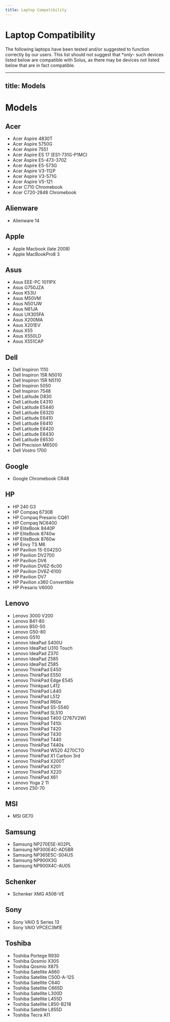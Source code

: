 ```yaml
---
title: Laptop Compatibility
---
```

# Laptop Compatibility

The following laptops have been tested and/or suggested to function correctly by our users. This list should not suggest that **only*- such devices listed below are compatible with Solus, as there may be devices not listed below that are in 
fact compatible.

---
title: Models
---
# Models

## Acer

- Acer Aspire 4830T
- Acer Aspire 5750G
- Acer Aspire 7551
- Acer Aspire ES 17 (ES1-731G-P1MC)
- Acer Aspire E5-473-370Z
- Acer Aspire E5-573G
- Acer Aspire V3-112P
- Acer Aspire V3-571G
- Acer Aspire V5-121
- Acer C710 Chromebook
- Acer C720-2848 Chromebook

## Alienware

- Alienware 14

## Apple

- Apple Macbook (late 2008)
- Apple MacBookPro8 3

## Asus

- Asus EEE-PC 1011PX
- Asus G750JZA
- Asus K53U
- Asus M50VM
- Asus N501JW
- Asus N61JA
- Asus UX305FA
- Asus X200MA
- Asus X201EV
- Asus X55
- Asus X550LD
- Asus X551CAP

## Dell

- Dell Inspiron 1110
- Dell Inspiron 15R N5010
- Dell Inspiron 15R N5110
- Dell Inspiron 5050
- Dell Inspiron 7548
- Dell Latitude D830
- Dell Latitude E4310
- Dell Latitude E5440
- Dell Latitude E6320
- Dell Latitude E6410
- Dell Latitude E6410
- Dell Latitude E6420
- Dell Latitude E6430
- Dell Latitude E6530
- Dell Precision M6500
- Dell Vostro 1700

## Google

- Google Chromebook CR48

## HP

- HP 240 G3
- HP Compaq 6730B
- HP Compaq Presario CQ61
- HP Compaq NC6400
- HP EliteBook 8440P
- HP EliteBook 8740w
- HP EliteBook 8760w
- HP Envy TS M6
- HP Pavilion 15-E042SO
- HP Pavilion DV2700
- HP Pavilion DV6
- HP Pavilion DV6Z-6c00
- HP Pavilion DV6Z-6100
- HP Pavilion DV7
- HP Pavilion x360 Convertible
- HP Presario V6000

## Lenovo

- Lenovo 3000 V200
- Lenovo B41-80
- Lenovo B50-50
- Lenovo G50-80
- Lenovo G510
- Lenovo IdeaPad S400U
- Lenovo IdeaPad U310 Touch
- Lenovo IdeaPad Z370
- Lenovo IdeaPad Z585
- Lenovo IdeaPad Z585
- Lenovo ThinkPad E450
- Lenovo ThinkPad E550
- Lenovo ThinkPad Edge E545
- Lenovo Thinkpad L412
- Lenovo ThinkPad L440
- Lenovo ThinkPad L512
- Lenovo ThinkPad R60e
- Lenovo ThinkPad S5-S540
- Lenovo ThinkPad SL510
- Lenovo Thinkpad T400 (2767V2W)
- Lenovo ThinkPad T410i
- Lenovo ThinkPad T420
- Lenovo ThinkPad T430
- Lenovo ThinkPad T440
- Lenovo ThinkPad T440s
- Lenovo ThinkPad W520 4270CTO
- Lenovo ThinkPad X1 Carbon 3rd
- Lenovo ThinkPad X200T
- Lenovo ThinkPad X201
- Lenovo ThinkPad X220
- Lenovo ThinkPad X61
- Lenovo Yoga 2 11
- Lenovo Z50-70

## MSI

- MSI GE70

## Samsung

- Samsung NP270E5E-X02PL
- Samsung NP300E4C-AD5BR
- Samsung NP365E5C-S04US
- Samsung NP900X3G
- Samsung NP900X4C-AU05

## Schenker

- Schenker XMG A506-VE

## Sony

- Sony VAIO S Series 13
- Sony VAIO VPCEC3M1E

## Toshiba

- Toshiba Portege R930
- Toshiba Qosmio X305
- Toshiba Qosmio X875
- Toshiba Satellite A660
- Toshiba Satellite C50D-A-125
- Toshiba Satellite C640
- Toshiba Satellite C665D
- Toshiba Satellite L300D
- Toshiba Satellite L455D
- Toshiba Satellite L850-B218
- Toshiba Satellite L855D
- Toshiba Tecra A11
